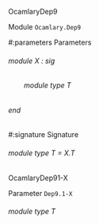 OcamlaryDep9

 Module  `` Ocamlary.Dep9 `` 

#:parameters  Parameters


<a id="argument-1-X"></a>
###### module X : sig

<a id="module-type-T"></a>
###### &nbsp; &nbsp; &nbsp; &nbsp; module type T



###### end




#:signature  Signature


<a id="module-type-T"></a>
###### module type T = X.T


OcamlaryDep91-X

 Parameter  `` Dep9.1-X `` 
<a id="module-type-T"></a>
###### module type T

